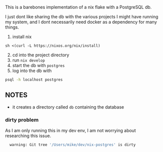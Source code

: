 This is a barebones implementation of a nix flake with a PostgreSQL db.

I just dont like sharing the db with the various projects I might have running my system, and I dont necessarily need docker as a dependency for many things.

1. install nix

```
sh <(curl -L https://nixos.org/nix/install)
```

2. cd into the project directory
3. run `nix develop`
4. start the db with `postgres`
5. log into the db with

```sh
psql -h localhost postgres
```

## NOTES

- it creates a directory called `db` containing the database

### dirty problem

As I am only running this in my dev env, I am not worrying about researching this issue.

```sh
  warning: Git tree '/Users/mike/dev/nix-postgres' is dirty
```
